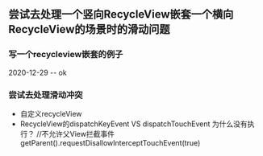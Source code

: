 ## 尝试去处理一个竖向RecycleView嵌套一个横向RecycleView的场景时的滑动问题
### 写一个recycleview嵌套的例子 
2020-12-29 -- ok
### 尝试去处理滑动冲突
* 自定义recycleView
* RecycleView的dispatchKeyEvent VS dispatchTouchEvent 为什么没有执行？
//不允许父View拦截事件
getParent().requestDisallowInterceptTouchEvent(true)